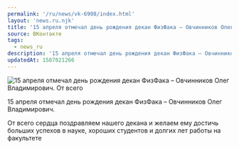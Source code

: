 ```yaml
---
permalink: '/ru/news/vk-6908/index.html'
layout: 'news.ru.njk'
title: '15 апреля отмечал день рождения декан ФизФака – Овчинников Олег Владимирович.'
source: ВКонтакте
tags:
  - news_ru
description: '15 апреля отмечал день рождения декан ФизФака – Овчинников Олег Владимирович.'
updatedAt: 1587021266
---
```

![15 апреля отмечал день рождения декан ФизФака – Овчинников Олег Владимирович. От всего](https://sun9-58.userapi.com/impg/c850608/v850608877/13de43/hCjXMFTuLfo.jpg?size=320x372&quality=96&proxy=1&sign=7f3cdca350a907c470fa7a0ae4b23e92&c_uniq_tag=lPC4BIe497mfrKc03eax8u6DLsZcGpcx0v_AvmDS6Bw&type=album)

15 апреля отмечал день рождения декан ФизФака – Овчинников Олег Владимирович.

От всего сердца поздравляем нашего декана и желаем ему достичь больших успехов в науке, хороших студентов и долгих лет работы на факультете

